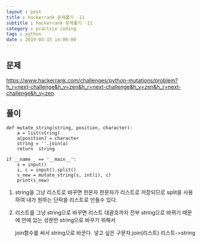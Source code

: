 ```yaml
---
layout : post
title : hackerrank 문제풀기 -11
subtitle : hackerrank 문제풀기 -11
category : practice coding
tags : python
date : 2019-03-15 14:06:00
---
```


## 문제 

https://www.hackerrank.com/challenges/python-mutations/problem?h_r=next-challenge&h_v=zen&h_r=next-challenge&h_v=zen&h_r=next-challenge&h_v=zen

## 풀이

~~~
def mutate_string(string, position, character):
    a = list(string)
    a[position] = character
    string = ''.join(a)
    return  string

if __name__ == '__main__':
    s = input()
    i, c = input().split()
    s_new = mutate_string(s, int(i), c)
    print(s_new)

~~~

1. string을 그냥 리스트로 바꾸면 한문자 한문자가 리스트로 저장되므로 split을 사용하여 내가 원하는 단락을 리스트로 만들수 있다.

2. 리스트를 그냥 string으로 바꾸면 리스트 대괄호까지 전부 string으로 바뀌기 때문에 안에 있는 성분만 string으로 바꾸기 위해서 
   
   join함수를 써서 string으로 바꾼다. 넣고 싶은 구문자.join(리스트)  리스트->string
